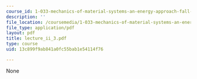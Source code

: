 ```yaml
---
course_id: 1-033-mechanics-of-material-systems-an-energy-approach-fall-2003
description: ''
file_location: /coursemedia/1-033-mechanics-of-material-systems-an-energy-approach-fall-2003/13c899f9ab841a0fc55bab1e54114f76_lecture_ii_3.pdf
file_type: application/pdf
layout: pdf
title: lecture_ii_3.pdf
type: course
uid: 13c899f9ab841a0fc55bab1e54114f76

---
```

None